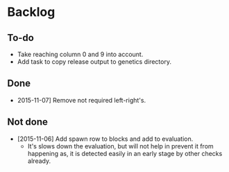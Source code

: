 Backlog
=======

To-do
-----
* Take reaching column 0 and 9 into account.
* Add task to copy release output to genetics directory.

Done
----
* 2015-11-07] Remove not required left-right's.

Not done
--------
* [2015-11-06] Add spawn row to blocks and add to evaluation.
  - It's slows down the evaluation, but will not help in prevent it from
    happening as, it is detected easily in an early stage by other checks already.
  
